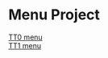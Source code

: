 # Menu Project

[TT0 menu](https://replit.com/@GabrielBoudreau/TT0#main.py)  
[TT1 menu](https://replit.com/@GabrielBoudreau/TT1#main.py)  
